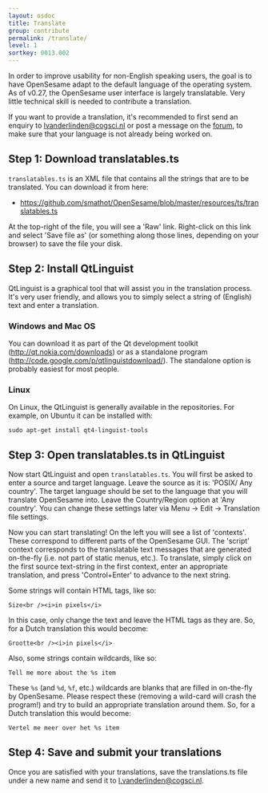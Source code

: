 ```yaml
---
layout: osdoc
title: Translate
group: contribute
permalink: /translate/
level: 1
sortkey: 0013.002
---
```


In order to improve usability for non-English speaking users, the goal is to have OpenSesame adapt to the default language of the operating system. As of v0.27, the OpenSesame user interface is largely translatable. Very little technical skill is needed to contribute a translation.

If you want to provide a translation, it's recommended to first send an enquiry to <lvanderlinden@cogsci.nl> or post a message on the [forum][], to make sure that your language is not already being worked on.

Step 1: Download translatables.ts
---------------------------------

`translatables.ts` is an XML file that contains all the strings that are to be translated. You can download it from here:

- <https://github.com/smathot/OpenSesame/blob/master/resources/ts/translatables.ts>

At the top-right of the file, you will see a 'Raw' link. Right-click on this link and select 'Save file as' (or something along those lines, depending on your browser) to save the file your disk.

Step 2: Install QtLinguist
--------------------------

QtLinguist is a graphical tool that will assist you in the translation process. It's very user friendly, and allows you to simply select a string of (English) text and enter a translation.

### Windows and Mac OS

You can download it as part of the Qt development toolkit (<http://qt.nokia.com/downloads>) or as a standalone program (<http://code.google.com/p/qtlinguistdownload/>). The standalone option is probably easiest for most people.

### Linux

On Linux, the QtLinguist is generally available in the repositories. For example, on Ubuntu it can be installed with:

	sudo apt-get install qt4-linguist-tools

Step 3: Open translatables.ts in QtLinguist
-------------------------------------------

Now start QtLinguist and open `translatables.ts`. You will first be asked to enter a source and target language. Leave the source as it is: 'POSIX/ Any country'. The target language should be set to the language that you will translate OpenSesame into. Leave the Country/Region option at 'Any country'. You can change these settings later via Menu -> Edit -> Translation file settings.

Now you can start translating! On the left you will see a list of 'contexts'. These correspond to different parts of the OpenSesame GUI. The 'script' context corresponds to the translatable text messages that are generated on-the-fly (i.e. not part of static menus, etc.). To translate, simply click on the first source text-string in the first context, enter an appropriate translation, and press 'Control+Enter' to advance to the next string.

Some strings will contain HTML tags, like so:

	Size<br /><i>in pixels</i>

In this case, only change the text and leave the HTML tags as they are. So, for a Dutch translation this would become:

	Grootte<br /><i>in pixels</i>

Also, some strings contain wildcards, like so:

	Tell me more about the %s item

These `%s` (and `%d`, `%f`, etc.) wildcards are blanks that are filled in on-the-fly by OpenSesame. Please respect these (removing a wild-card will crash the program!) and try to build an appropriate translation around them. So, for a Dutch translation this would become:

	Vertel me meer over het %s item

Step 4: Save and submit your translations
-----------------------------------------

Once you are satisfied with your translations, save the translations.ts file under a new name and send it to <l.vanderlinden@cogsci.nl>.

[forum]: http://forum.cogsci.nl/